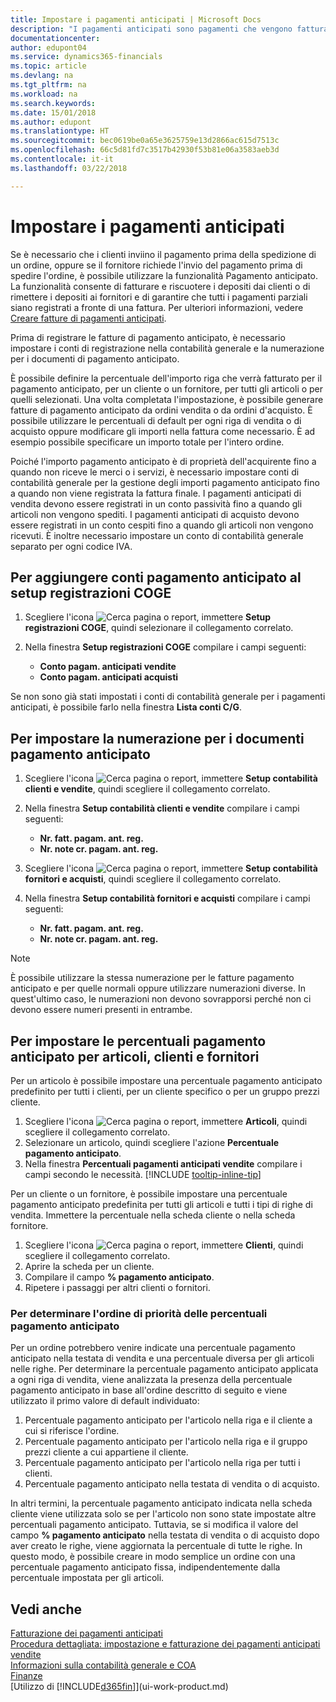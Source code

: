 ```yaml
---
title: Impostare i pagamenti anticipati | Microsoft Docs
description: "I pagamenti anticipati sono pagamenti che vengono fatturati e registrati in un ordine di pagamento anticipato di vendita o di acquisto prima della fatturazione finale. Potrebbe essere necessario richiedere un deposito prima di iniziare la produzione di articoli su ordine oppure richiedere il pagamento prima della spedizione degli articoli a un cliente. La funzionalità di pagamento anticipato consente di fatturare e riscuotere i depositi richiesti dai clienti o di rimettere i depositi ai fornitori. In questo modo è possibile assicurarsi che tutti i pagamenti siano registrati a fronte di una fattura."
documentationcenter: 
author: edupont04
ms.service: dynamics365-financials
ms.topic: article
ms.devlang: na
ms.tgt_pltfrm: na
ms.workload: na
ms.search.keywords: 
ms.date: 15/01/2018
ms.author: edupont
ms.translationtype: HT
ms.sourcegitcommit: bec0619be0a65e3625759e13d2866ac615d7513c
ms.openlocfilehash: 66c5d81fd7c3517b42930f53b81e06a3583aeb3d
ms.contentlocale: it-it
ms.lasthandoff: 03/22/2018

---
```

# <a name="set-up-prepayments"></a>Impostare i pagamenti anticipati
Se è necessario che i clienti inviino il pagamento prima della spedizione di un ordine, oppure se il fornitore richiede l'invio del pagamento prima di spedire l'ordine, è possibile utilizzare la funzionalità Pagamento anticipato. La funzionalità consente di fatturare e riscuotere i depositi dai clienti o di rimettere i depositi ai fornitori e di garantire che tutti i pagamenti parziali siano registrati a fronte di una fattura. Per ulteriori informazioni, vedere [Creare fatture di pagamenti anticipati](finance-how-to-create-prepayment-invoices.md).

Prima di registrare le fatture di pagamento anticipato, è necessario impostare i conti di registrazione nella contabilità generale e la numerazione per i documenti di pagamento anticipato.  

È possibile definire la percentuale dell'importo riga che verrà fatturato per il pagamento anticipato, per un cliente o un fornitore, per tutti gli articoli o per quelli selezionati. Una volta completata l'impostazione, è possibile generare fatture di pagamento anticipato da ordini vendita o da ordini d'acquisto. È possibile utilizzare le percentuali di default per ogni riga di vendita o di acquisto oppure modificare gli importi nella fattura come necessario. È ad esempio possibile specificare un importo totale per l'intero ordine.  

Poiché l'importo pagamento anticipato è di proprietà dell'acquirente fino a quando non riceve le merci o i servizi, è necessario impostare conti di contabilità generale per la gestione degli importi pagamento anticipato fino a quando non viene registrata la fattura finale. I pagamenti anticipati di vendita devono essere registrati in un conto passività fino a quando gli articoli non vengono spediti. I pagamenti anticipati di acquisto devono essere registrati in un conto cespiti fino a quando gli articoli non vengono ricevuti. È inoltre necessario impostare un conto di contabilità generale separato per ogni codice IVA.

## <a name="to-add-prepayment-accounts-to-the-general-posting-setup"></a>Per aggiungere conti pagamento anticipato al setup registrazioni COGE  

1. Scegliere l'icona ![Cerca pagina o report](media/ui-search/search_small.png "Cerca pagina o report"), immettere **Setup registrazioni COGE**, quindi selezionare il collegamento correlato.
2. Nella finestra **Setup registrazioni COGE** compilare i campi seguenti:  

    - **Conto pagam. anticipati vendite**  
    - **Conto pagam. anticipati acquisti**  

Se non sono già stati impostati i conti di contabilità generale per i pagamenti anticipati, è possibile farlo nella finestra **Lista conti C/G**.  

## <a name="to-set-up-number-series-for-prepayment-documents"></a>Per impostare la numerazione per i documenti pagamento anticipato  

1. Scegliere l'icona ![Cerca pagina o report](media/ui-search/search_small.png "icona Cerca pagina o report"), immettere **Setup contabilità clienti e vendite**, quindi scegliere il collegamento correlato.
2. Nella finestra **Setup contabilità clienti e vendite** compilare i campi seguenti:  

   - **Nr. fatt. pagam. ant. reg.**
   - **Nr. note cr. pagam. ant. reg.**

1. Scegliere l'icona ![Cerca pagina o report](media/ui-search/search_small.png "icona Cerca pagina o report"), immettere **Setup contabilità fornitori e acquisti**, quindi scegliere il collegamento correlato.
2. Nella finestra **Setup contabilità fornitori e acquisti** compilare i campi seguenti:

    - **Nr. fatt. pagam. ant. reg.**
    - **Nr. note cr. pagam. ant. reg.**

> [!NOTE]  
>  È possibile utilizzare la stessa numerazione per le fatture pagamento anticipato e per quelle normali oppure utilizzare numerazioni diverse. In quest'ultimo caso, le numerazioni non devono sovrapporsi perché non ci devono essere numeri presenti in entrambe.  

## <a name="to-set-up-prepayment-percentages-for-items-customers-and-vendors"></a>Per impostare le percentuali pagamento anticipato per articoli, clienti e fornitori  
Per un articolo è possibile impostare una percentuale pagamento anticipato predefinito per tutti i clienti, per un cliente specifico o per un gruppo prezzi cliente.  

1. Scegliere l'icona ![Cerca pagina o report](media/ui-search/search_small.png "icona Cerca pagina o report"), immettere **Articoli**, quindi scegliere il collegamento correlato.
2. Selezionare un articolo, quindi scegliere l'azione **Percentuale pagamento anticipato**.  
3. Nella finestra **Percentuali pagamenti anticipati vendite** compilare i campi secondo le necessità. [!INCLUDE [tooltip-inline-tip](includes/tooltip-inline-tip_md.md)]

Per un cliente o un fornitore, è possibile impostare una percentuale pagamento anticipato predefinita per tutti gli articoli e tutti i tipi di righe di vendita. Immettere la percentuale nella scheda cliente o nella scheda fornitore.

1. Scegliere l'icona ![Cerca pagina o report](media/ui-search/search_small.png "icona Cerca pagina o report"), immettere **Clienti**, quindi scegliere il collegamento correlato.
2. Aprire la scheda per un cliente.
3. Compilare il campo **% pagamento anticipato**.
4. Ripetere i passaggi per altri clienti o fornitori.  

### <a name="to-determine-which-prepayment-percentage-has-first-priority"></a>Per determinare l'ordine di priorità delle percentuali pagamento anticipato  
Per un ordine potrebbero venire indicate una percentuale pagamento anticipato nella testata di vendita e una percentuale diversa per gli articoli nelle righe. Per determinare la percentuale pagamento anticipato applicata a ogni riga di vendita, viene analizzata la presenza della percentuale pagamento anticipato in base all'ordine descritto di seguito e viene utilizzato il primo valore di default individuato:  
1. Percentuale pagamento anticipato per l'articolo nella riga e il cliente a cui si riferisce l'ordine.  
2. Percentuale pagamento anticipato per l'articolo nella riga e il gruppo prezzi cliente a cui appartiene il cliente.  
3. Percentuale pagamento anticipato per l'articolo nella riga per tutti i clienti.  
4. Percentuale pagamento anticipato nella testata di vendita o di acquisto.  

In altri termini, la percentuale pagamento anticipato indicata nella scheda cliente viene utilizzata solo se per l'articolo non sono state impostate altre percentuali pagamento anticipato. Tuttavia, se si modifica il valore del campo **% pagamento anticipato** nella testata di vendita o di acquisto dopo aver creato le righe, viene aggiornata la percentuale di tutte le righe. In questo modo, è possibile creare in modo semplice un ordine con una percentuale pagamento anticipato fissa, indipendentemente dalla percentuale impostata per gli articoli.

## <a name="see-also"></a>Vedi anche  
[Fatturazione dei pagamenti anticipati](finance-invoice-prepayments.md)  
[Procedura dettagliata: impostazione e fatturazione dei pagamenti anticipati vendite](walkthrough-setting-up-and-invoicing-sales-prepayments.md)  
[Informazioni sulla contabilità generale e COA](finance-general-ledger.md)  
[Finanze](finance.md)  
[Utilizzo di [!INCLUDE[d365fin](includes/d365fin_md.md)]](ui-work-product.md)

